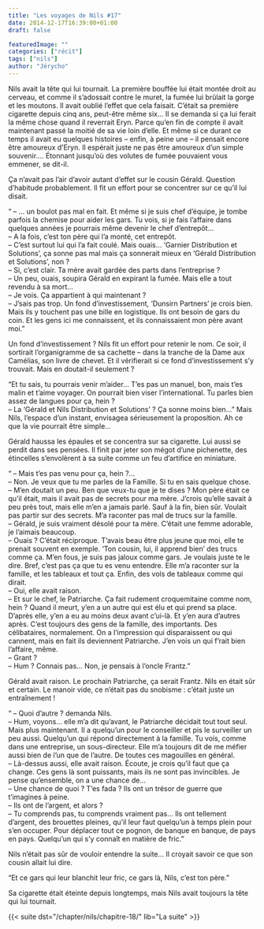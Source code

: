 ```yaml
---
title: "Les voyages de Nils #17"
date: 2014-12-17T16:39:00+01:00
draft: false

featuredImage: ""
categories: ["récit"]
tags: ["nils"]
author: "Jérycho"
---
```

Nils avait la tête qui lui tournait. La première bouffée lui était montée droit au cerveau, et comme il s’adossait contre le muret, la fumée lui brûlait la gorge et les moutons. Il avait oublié l’effet que cela faisait. C’était sa première cigarette depuis cinq ans, peut-être même six… Il se demanda si ça lui ferait la même chose quand il reverrait Eryn. Parce qu’en fin de compte il avait maintenant passé la moitié de sa vie loin d’elle. Et même si ce durant ce temps il avait eu quelques histoires – enfin, à peine une – il pensait encore être amoureux d’Eryn. Il espérait juste ne pas être amoureux d’un simple souvenir…. Étonnant jusqu’où des volutes de fumée pouvaient vous emmener, se dit-il.

Ça n’avait pas l’air d’avoir autant d’effet sur le cousin Gérald. Question d’habitude probablement. Il fit un effort pour se concentrer sur ce qu’il lui disait.

“ – … un boulot pas mal en fait. Et même si je suis chef d’équipe, je tombe parfois la chemise pour aider les gars. Tu vois, si je fais l’affaire dans quelques années je pourrais même devenir le chef d’entrepôt…  
– A la fois, c’est ton père qui l’a monté, cet entrepôt.  
– C’est surtout lui qui l’a fait coulé. Mais ouais… ‘Garnier Distribution et Solutions’, ça sonne pas mal mais ça sonnerait mieux en ‘Gérald Distribution et Solutions’, non ?  
– Si, c’est clair. Ta mère avait gardée des parts dans l’entreprise ?  
– Un peu, ouais, soupira Gérald en expirant la fumée. Mais elle a tout revendu à sa mort…  
– Je vois. Ça appartient à qui maintenant ?  
– J’sais pas trop. Un fond d’investissement, ‘Dunsirn Partners’ je crois bien. Mais ils y touchent pas une bille en logistique. Ils ont besoin de gars du coin. Et les gens ici me connaissent, et ils connaissaient mon père avant moi.”

Un fond d’investissement ? Nils fit un effort pour retenir le nom. Ce soir, il sortirait l’organigramme de sa cachette – dans la tranche de la Dame aux Camélias, son livre de chevet. Et il vérifierait si ce fond d’investissement s’y trouvait. Mais en doutait-il seulement ?

“Et tu sais, tu pourrais venir m’aider… T’es pas un manuel, bon, mais t’es malin et t’aime voyager. On pourrait bien viser l’international. Tu parles bien assez de langues pour ça, hein ?  
– La ‘Gérald et Nils Distribution et Solutions’ ? Ça sonne moins bien…” Mais Nils, l’espace d’un instant, envisagea sérieusement la proposition. Ah ce que la vie pourrait être simple…

Gérald haussa les épaules et se concentra sur sa cigarette. Lui aussi se perdit dans ses pensées. Il finit par jeter son mégot d’une pichenette, des étincelles s’envolèrent à sa suite comme un feu d’artifice en miniature.

“ – Mais t’es pas venu pour ça, hein ?…  
– Non. Je veux que tu me parles de la Famille. Si tu en sais quelque chose.  
– M’en doutait un peu. Ben que veux-tu que je te dises ? Mon père était ce qu’il était, mais il avait pas de secrets pour ma mère. J’crois qu’elle savait à peu près tout, mais elle m’en a jamais parlé. Sauf à la fin, bien sûr. Voulait pas partir sur des secrets. M’a raconter pas mal de trucs sur la famille.  
– Gérald, je suis vraiment désolé pour ta mère. C’était une femme adorable, je l’aimais beaucoup.  
– Ouais ? C’était réciproque. T’avais beau être plus jeune que moi, elle te prenait souvent en exemple. ‘Ton cousin, lui, il apprend bien’ des trucs comme ça. M’en fous, je suis pas jaloux comme gars. Je voulais juste te le dire. Bref, c’est pas ça que tu es venu entendre. Elle m’a raconter sur la famille, et les tableaux et tout ça. Enfin, des vols de tableaux comme qui dirait.  
– Oui, elle avait raison.  
– Et sur le chef, le Patriarche. Ça fait rudement croquemitaine comme nom, hein ? Quand il meurt, y’en a un autre qui est élu et qui prend sa place. D’après elle, y’en a eu au moins deux avant c’ui-là. Et y’en aura d’autres après. C’est toujours des gens de la famille, des importants. Des célibataires, normalement. On a l’impression qui disparaissent ou qui cannent, mais en fait ils deviennent Patriarche. J’en vois un qui f’rait bien l’affaire, même.  
– Grant ?  
– Hum ? Connais pas… Non, je pensais à l’oncle Frantz.”

Gérald avait raison. Le prochain Patriarche, ça serait Frantz. Nils en était sûr et certain. Le manoir vide, ce n’était pas du snobisme : c’était juste un entraînement !

“ – Quoi d’autre ? demanda Nils.  
– Hum, voyons… elle m’a dit qu’avant, le Patriarche décidait tout tout seul. Mais plus maintenant. Il a quelqu’un pour le conseiller et pis le surveiller un peu aussi. Quelqu’un qui répond directement à la famille. Tu vois, comme dans une entreprise, un sous-directeur. Elle m’a toujours dit de me méfier aussi bien de l’un que de l’autre. De toutes ces magouilles en général.  
– Là-dessus aussi, elle avait raison. Écoute, je crois qu’il faut que ça change. Ces gens là sont puissants, mais ils ne sont pas invincibles. Je pense qu’ensemble, on a une chance de…  
– Une chance de quoi ? T’es fada ? Ils ont un trésor de guerre que t’imagines à peine.  
– Ils ont de l’argent, et alors ?  
– Tu comprends pas, tu comprends vraiment pas… Ils ont tellement d’argent, des brouettes pleines, qu’il leur faut quelqu’un à temps plein pour s’en occuper. Pour déplacer tout ce pognon, de banque en banque, de pays en pays. Quelqu’un qui s’y connaît en matière de fric.”

Nils n’était pas sûr de vouloir entendre la suite… Il croyait savoir ce que son cousin allait lui dire.

“Et ce gars qui leur blanchit leur fric, ce gars là, Nils, c’est ton père.”

Sa cigarette était éteinte depuis longtemps, mais Nils avait toujours la tête qui lui tournait.

{{< suite dst="/chapter/nils/chapitre-18/" lib="La suite" >}}
